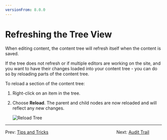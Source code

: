 ```yaml
---
versionFrom: 8.0.0
---
```


# Refreshing the Tree View

When editing content, the content tree will refresh itself when the content is saved.

If the tree does not refresh or if multiple editors are working on the site, and you want to have their changes loaded into your content tree - you can do so by reloading parts of the content tree.

To reload a section of the content tree:

1. Right-click on an item in the tree.
2. Choose **Reload**. The parent and child nodes are now reloaded and will reflect any new changes.

    ![Reload Tree](images/Reload.png)

---

Prev: [Tips and Tricks](../../Tips-and-Tricks/index.md) &emsp; &emsp; &emsp; &emsp; &emsp; &emsp; &emsp; &emsp; &emsp; &emsp; &emsp; &emsp; Next: [Audit Trail](../Audit-Trail/index.md)
